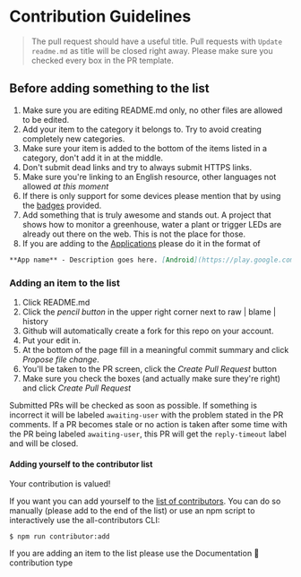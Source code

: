 # Contribution Guidelines

> The pull request should have a useful title. Pull requests with `Update readme.md` as title will be closed right away. Please make sure you checked every box in the PR template.

## Before adding something to the list

1. Make sure you are editing README.md only, no other files are allowed to be edited.
2. Add your item to the category it belongs to. Try to avoid creating completely new categories.
3. Make sure your item is added to the bottom of the items listed in a category, don't add it in at the middle.
4. Don't submit dead links and try to always submit HTTPS links.
5. Make sure you're linking to an English resource, other languages not allowed *at this moment*
6. If there is only support for some devices please mention that by using the [badges](/media/badges) provided.
7. Add something that is truly awesome and stands out. A project that shows how to monitor a greenhouse, water a plant or trigger LEDs are already out there on the web. This is not the place for those.
8. If you are adding to the [Applications](https://github.com/thibmaek/awesome-raspberry-pi#useful-apps) please do it in the format of

```markdown
**App name** - Description goes here. [Android](https://play.google.com/...), [iOS](https://itunes.apple.com/...)
```

### Adding an item to the list

1. Click README.md
2. Click the *pencil button* in the upper right corner next to raw | blame | history
3. Github will automatically create a fork for this repo on your account.
4. Put your edit in.
5. At the bottom of the page fill in a meaningful commit summary and click *Propose file change*.
6. You'll be taken to the PR screen, click the *Create Pull Request* button
7. Make sure you check the boxes (and actually make sure they're right) and click *Create Pull Request*

Submitted PRs will be checked as soon as possible. If something is incorrect it will be labeled `awaiting-user` with the problem stated in the PR comments. If a PR becomes stale or no action is taken after some time with the PR being labeled `awaiting-user`, this PR will get the `reply-timeout` label and will be closed.

#### Adding yourself to the contributor list

Your contribution is valued!

If you want you can add yourself to the [list of contributors](./CONTRIBUTORS.md). You can do so manually (please add to the end of the list) or use an npm script to interactively use the all-contributors CLI:

```console
$ npm run contributor:add
```

If you are adding an item to the list please use the Documentation 📖 contribution type
